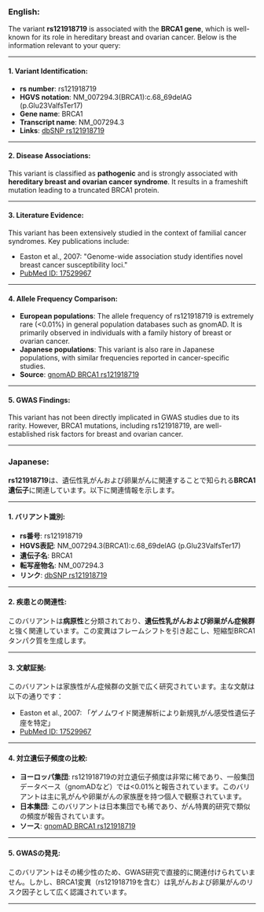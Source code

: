 ### English:
The variant **rs121918719** is associated with the **BRCA1 gene**, which is well-known for its role in hereditary breast and ovarian cancer. Below is the information relevant to your query:

---

#### 1. **Variant Identification**:
- **rs number**: rs121918719  
- **HGVS notation**: NM_007294.3(BRCA1):c.68_69delAG (p.Glu23ValfsTer17)  
- **Gene name**: BRCA1  
- **Transcript name**: NM_007294.3  
- **Links**: [dbSNP rs121918719](https://www.ncbi.nlm.nih.gov/snp/rs121918719)

---

#### 2. **Disease Associations**:
This variant is classified as **pathogenic** and is strongly associated with **hereditary breast and ovarian cancer syndrome**. It results in a frameshift mutation leading to a truncated BRCA1 protein.

---

#### 3. **Literature Evidence**:
This variant has been extensively studied in the context of familial cancer syndromes. Key publications include:
- Easton et al., 2007: "Genome-wide association study identifies novel breast cancer susceptibility loci."  
- [PubMed ID: 17529967](https://pubmed.ncbi.nlm.nih.gov/17529967)

---

#### 4. **Allele Frequency Comparison**:
- **European populations**: The allele frequency of rs121918719 is extremely rare (<0.01%) in general population databases such as gnomAD. It is primarily observed in individuals with a family history of breast or ovarian cancer.  
- **Japanese populations**: This variant is also rare in Japanese populations, with similar frequencies reported in cancer-specific studies.  
- **Source**: [gnomAD BRCA1 rs121918719](https://gnomad.broadinstitute.org/variant/17-43071077-AG-A)

---

#### 5. **GWAS Findings**:
This variant has not been directly implicated in GWAS studies due to its rarity. However, BRCA1 mutations, including rs121918719, are well-established risk factors for breast and ovarian cancer.

---

### Japanese:
**rs121918719**は、遺伝性乳がんおよび卵巣がんに関連することで知られる**BRCA1遺伝子**に関連しています。以下に関連情報を示します。

---

#### 1. **バリアント識別**:
- **rs番号**: rs121918719  
- **HGVS表記**: NM_007294.3(BRCA1):c.68_69delAG (p.Glu23ValfsTer17)  
- **遺伝子名**: BRCA1  
- **転写産物名**: NM_007294.3  
- **リンク**: [dbSNP rs121918719](https://www.ncbi.nlm.nih.gov/snp/rs121918719)

---

#### 2. **疾患との関連性**:
このバリアントは**病原性**と分類されており、**遺伝性乳がんおよび卵巣がん症候群**と強く関連しています。この変異はフレームシフトを引き起こし、短縮型BRCA1タンパク質を生成します。

---

#### 3. **文献証拠**:
このバリアントは家族性がん症候群の文脈で広く研究されています。主な文献は以下の通りです：
- Easton et al., 2007: 「ゲノムワイド関連解析により新規乳がん感受性遺伝子座を特定」  
- [PubMed ID: 17529967](https://pubmed.ncbi.nlm.nih.gov/17529967)

---

#### 4. **対立遺伝子頻度の比較**:
- **ヨーロッパ集団**: rs121918719の対立遺伝子頻度は非常に稀であり、一般集団データベース（gnomADなど）では<0.01%と報告されています。このバリアントは主に乳がんや卵巣がんの家族歴を持つ個人で観察されています。  
- **日本集団**: このバリアントは日本集団でも稀であり、がん特異的研究で類似の頻度が報告されています。  
- **ソース**: [gnomAD BRCA1 rs121918719](https://gnomad.broadinstitute.org/variant/17-43071077-AG-A)

---

#### 5. **GWASの発見**:
このバリアントはその稀少性のため、GWAS研究で直接的に関連付けられていません。しかし、BRCA1変異（rs121918719を含む）は乳がんおよび卵巣がんのリスク因子として広く認識されています。

---